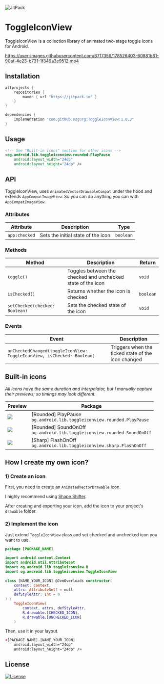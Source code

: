 ![JitPack](https://img.shields.io/jitpack/v/github/ozgurg/ToggleIconView)

# ToggleIconView

ToggleIconView is a collection library of animated two-stage toggle icons for Android.

https://user-images.githubusercontent.com/6717356/178526403-60881b61-90af-4e23-b731-1f349a3e9512.mp4

## Installation

```gradle
allprojects {
    repositories {
        maven { url "https://jitpack.io" }
    }
}

dependencies {
    implementation "com.github.ozgurg:ToggleIconView:1.0.3"
}
```

## Usage

``` xml
<!-- See "Built-in icons" section for other icons -->
<og.android.lib.toggleiconview.rounded.PlayPause
    android:layout_width="24dp"
    android:layout_height="24dp" />
```

## API

ToggleIconView, uses `AnimatedVectorDrawableCompat` under the hood and extends `AppCompatImageView`. So you can do
anything you can with `AppCompatImageView`.

### Attributes

| Attribute     | Description                        | Type      |
|---------------|------------------------------------|-----------|
| `app:checked` | Sets the initial state of the icon | `boolean` |

### Methods

| Method                         | Description                                                 | Return    |
|--------------------------------|-------------------------------------------------------------|-----------|
| `toggle()`                     | Toggles between the checked and unchecked state of the icon | `void`    |
| `isChecked()`                  | Returns whether the icon is checked                         | `boolean` |
| `setChecked(checked: Boolean)` | Sets the checked state of the icon                          | `void`    |

### Events

| Event                                                                  | Description                                        |
|------------------------------------------------------------------------|----------------------------------------------------|
| `onCheckedChanged(toggleIconView: ToggleIconView, isChecked: Boolean)` | Triggers when the ticked state of the icon changed |

## Built-in icons

_All icons have the same duration and interpolator, but I manually capture their previews; so timings may look different._

| Preview                                                                                                   | Package                                                                      |
|-----------------------------------------------------------------------------------------------------------|------------------------------------------------------------------------------|
| ![](https://user-images.githubusercontent.com/6717356/178586997-ec1f822d-0355-468c-8ea4-6122dd24a22b.gif) | [Rounded] PlayPause<br />`og.android.lib.toggleiconview.rounded.PlayPause`   |
| ![](https://user-images.githubusercontent.com/6717356/178587007-a40486e7-11e3-43f1-bcb2-78a5afcedd05.gif) | [Rounded] SoundOnOff<br />`og.android.lib.toggleiconview.rounded.SoundOnOff` |
| ![](https://user-images.githubusercontent.com/6717356/178586969-c1270e15-76b7-4c68-83b7-c1f958aa5fb6.gif) | [Sharp] FlashOnOff<br />`og.android.lib.toggleiconview.sharp.FlashOnOff`     |

## How I create my own icon?

### 1) Create an icon

First, you need to create an `AnimatedVectorDrawable` icon.

I highly recommend using [Shape Shifter](https://shapeshifter.design/).

After creating and exporting your icon, add the icon to your project's `drawable` folder.

### 2) Implement the icon

Just extend `ToggleIconView` class and set checked and unchecked icon you want to use.

``` kotlin
package [PACKAGE_NAME]
  
import android.content.Context  
import android.util.AttributeSet  
import og.android.lib.toggleiconview.R  
import og.android.lib.toggleiconview.ToggleIconView  
  
class [NAME_YOUR_ICON] @JvmOverloads constructor(  
    context: Context,  
    attrs: AttributeSet? = null,  
    defStyleAttr: Int = 0  
) :  
    ToggleIconView(  
        context, attrs, defStyleAttr,  
        R.drawable.[CHECKED_ICON],  
        R.drawable.[UNCHECKED_ICON]  
    )
```

Then, use it in your layout.

``` xml
<[PACKAGE_NAME].[NAME_YOUR_ICON]
    android:layout_width="24dp"
    android:layout_height="24dp" />
```

## License

[![License](https://img.shields.io/github/license/ozgurg/ToggleIconView)](https://github.com/ozgurg/ToggleIconView/blob/main/LICENSE)
